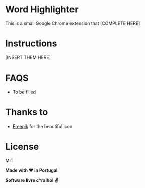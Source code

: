 # Word Highlighter

This is a small Google Chrome extension that [COMPLETE HERE]

# Instructions
[INSERT THEM HERE]

# FAQS
- To be filled

# Thanks to
- [Freepik] for the beautiful icon

# License

MIT

**Made with :heart: in Portugal**

**Software livre c\*ralho! :v:**

[//]: # (These are reference links used in the body of this note and get stripped out when the markdown processor does its job. There is no need to format nicely because it shouldn't be seen. Thanks SO - http://stackoverflow.com/questions/4823468/store-comments-in-markdown-syntax)


   [Raoul Harel]: <https://github.com/rharel/node-avl-tree/>
   [list]: <http://world.std.com/~reinhold/diceware.wordlist.asc>
   [Freepik]: <http://www.freepik.com/free-photos-vectors/school>
   [Arnold Reinhold]: <http://world.std.com/~reinhold/diceware.html>